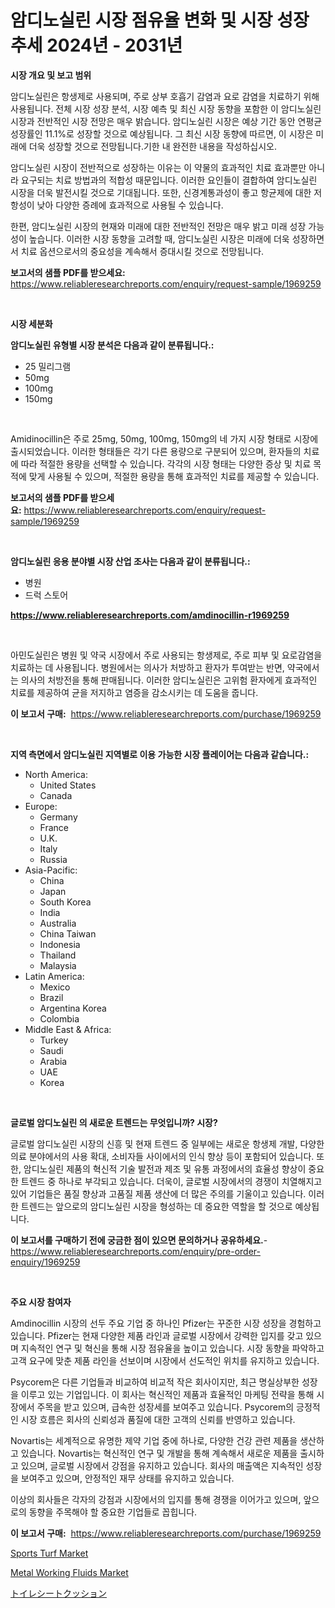 <p><h1>암디노실린 시장 점유율 변화 및 시장 성장 추세 2024년 - 2031년</h1></p><p><strong>시장 개요 및 보고 범위</strong></p>
<p><p>암디노실린은 항생제로 사용되며, 주로 상부 호흡기 감염과 요로 감염을 치료하기 위해 사용됩니다. 전체 시장 성장 분석, 시장 예측 및 최신 시장 동향을 포함한 이 암디노실린 시장과 전반적인 시장 전망은 매우 밝습니다. 암디노실린 시장은 예상 기간 동안 연평균 성장률인 11.1%로 성장할 것으로 예상됩니다. 그 최신 시장 동향에 따르면, 이 시장은 미래에 더욱 성장할 것으로 전망됩니다.기한 내 완전한 내용을 작성하십시오.</p><p>암디노실린 시장이 전반적으로 성장하는 이유는 이 약물의 효과적인 치료 효과뿐만 아니라 요구되는 치료 방법과의 적합성 때문입니다. 이러한 요인들이 결합하여 암디노실린 시장을 더욱 발전시킬 것으로 기대됩니다. 또한, 신경계통과성이 좋고 항균제에 대한 저항성이 낮아 다양한 증례에 효과적으로 사용될 수 있습니다.</p><p>한편, 암디노실린 시장의 현재와 미래에 대한 전반적인 전망은 매우 밝고 미래 성장 가능성이 높습니다. 이러한 시장 동향을 고려할 때, 암디노실린 시장은 미래에 더욱 성장하면서 치료 옵션으로서의 중요성을 계속해서 증대시킬 것으로 전망됩니다.</p></p>
<p><strong>보고서의 샘플 PDF를 받으세요:</strong> <a href="https://www.reliableresearchreports.com/enquiry/request-sample/1969259">https://www.reliableresearchreports.com/enquiry/request-sample/1969259</a></p>
<p>&nbsp;</p>
<p><strong>시장 세분화</strong></p>
<p><strong>암디노실린 유형별 시장 분석은 다음과 같이 분류됩니다.:</strong></p>
<p><ul><li>25 밀리그램</li><li>50mg</li><li>100mg</li><li>150mg</li></ul></p>
<p>&nbsp;</p>
<p><p>Amidinocillin은 주로 25mg, 50mg, 100mg, 150mg의 네 가지 시장 형태로 시장에 출시되었습니다. 이러한 형태들은 각기 다른 용량으로 구분되어 있으며, 환자들의 치료에 따라 적절한 용량을 선택할 수 있습니다. 각각의 시장 형태는 다양한 증상 및 치료 목적에 맞게 사용될 수 있으며, 적절한 용량을 통해 효과적인 치료를 제공할 수 있습니다.</p></p>
<p><strong>보고서의 샘플 PDF를 받으세요:</strong>&nbsp;<a href="https://www.reliableresearchreports.com/enquiry/request-sample/1969259">https://www.reliableresearchreports.com/enquiry/request-sample/1969259</a></p>
<p>&nbsp;</p>
<p><strong> 암디노실린 응용 분야별 시장 산업 조사는 다음과 같이 분류됩니다.:</strong></p>
<p><ul><li>병원</li><li>드럭 스토어</li></ul></p>
<p><strong><a href="https://www.reliableresearchreports.com/amdinocillin-r1969259">https://www.reliableresearchreports.com/amdinocillin-r1969259</a></strong></p>
<p>&nbsp;</p>
<p><p>아민도실린은 병원 및 약국 시장에서 주로 사용되는 항생제로, 주로 피부 및 요로감염을 치료하는 데 사용됩니다. 병원에서는 의사가 처방하고 환자가 투여받는 반면, 약국에서는 의사의 처방전을 통해 판매됩니다. 이러한 암디노실린은 고위험 환자에게 효과적인 치료를 제공하여 균을 저지하고 염증을 감소시키는 데 도움을 줍니다.</p></p>
<p><strong>이 보고서 구매:</strong>&nbsp; <a href="https://www.reliableresearchreports.com/purchase/1969259">https://www.reliableresearchreports.com/purchase/1969259</a></p>
<p>&nbsp;</p>
<p><strong>지역 측면에서 암디노실린 지역별로 이용 가능한 시장 플레이어는 다음과 같습니다.:</strong></p>
<p><ul>
    <li>
        North America:
        <ul>
            <li>United States</li>
            <li>Canada</li>
        </ul>
    </li>
    <li>
        Europe:
        <ul>
            <li>Germany</li>
            <li>France</li>
            <li>U.K.</li>
            <li>Italy</li>
            <li>Russia</li>
        </ul>
    </li>
    <li>
        Asia-Pacific:
        <ul>
            <li>China</li>
            <li>Japan</li>
            <li>South Korea</li>
            <li>India</li>
            <li>Australia</li>
            <li>China Taiwan</li>
            <li>Indonesia</li>
            <li>Thailand</li>
            <li>Malaysia</li>
        </ul>
    </li>
    <li>
        Latin America:
        <ul>
            <li>Mexico</li>
            <li>Brazil</li>
            <li>Argentina Korea</li>
            <li>Colombia</li>
        </ul>
    </li>
    <li>
        Middle East & Africa:
        <ul>
            <li>Turkey</li>
            <li>Saudi</li>
            <li>Arabia</li>
            <li>UAE</li>
            <li>Korea</li>
        </ul>
    </li>
    </ul></p>
<p>&nbsp;</p>
<p><strong>글로벌 암디노실린 의 새로운 트렌드는 무엇입니까? 시장?</strong></p>
<p><p>글로벌 암디노실린 시장의 신흥 및 현재 트렌드 중 일부에는 새로운 항생제 개발, 다양한 의료 분야에서의 사용 확대, 소비자들 사이에서의 인식 향상 등이 포함되어 있습니다. 또한, 암디노실린 제품의 혁신적 기술 발전과 제조 및 유통 과정에서의 효율성 향상이 중요한 트렌드 중 하나로 부각되고 있습니다. 더욱이, 글로벌 시장에서의 경쟁이 치열해지고 있어 기업들은 품질 향상과 고품질 제품 생산에 더 많은 주의를 기울이고 있습니다. 이러한 트렌드는 앞으로의 암디노실린 시장을 형성하는 데 중요한 역할을 할 것으로 예상됩니다.</p></p>
<p><strong>이 보고서를 구매하기 전에 궁금한 점이 있으면 문의하거나 공유하세요.</strong>- <a href="https://www.reliableresearchreports.com/enquiry/pre-order-enquiry/1969259">https://www.reliableresearchreports.com/enquiry/pre-order-enquiry/1969259</a></p>
<p>&nbsp;</p>
<p><strong>주요 시장 참여자</strong></p>
<p><p>Amdinocillin 시장의 선두 주요 기업 중 하나인 Pfizer는 꾸준한 시장 성장을 경험하고 있습니다. Pfizer는 현재 다양한 제품 라인과 글로벌 시장에서 강력한 입지를 갖고 있으며 지속적인 연구 및 혁신을 통해 시장 점유율을 높이고 있습니다. 시장 동향을 파악하고 고객 요구에 맞춘 제품 라인을 선보이며 시장에서 선도적인 위치를 유지하고 있습니다.</p><p>Psycorem은 다른 기업들과 비교하여 비교적 작은 회사이지만, 최근 명실상부한 성장을 이루고 있는 기업입니다. 이 회사는 혁신적인 제품과 효율적인 마케팅 전략을 통해 시장에서 주목을 받고 있으며, 급속한 성장세를 보여주고 있습니다. Psycorem의 긍정적인 시장 흐름은 회사의 신뢰성과 품질에 대한 고객의 신뢰를 반영하고 있습니다.</p><p>Novartis는 세계적으로 유명한 제약 기업 중에 하나로, 다양한 건강 관련 제품을 생산하고 있습니다. Novartis는 혁신적인 연구 및 개발을 통해 계속해서 새로운 제품을 출시하고 있으며, 글로벌 시장에서 강점을 유지하고 있습니다. 회사의 매출액은 지속적인 성장을 보여주고 있으며, 안정적인 재무 상태를 유지하고 있습니다.</p><p>이상의 회사들은 각자의 강점과 시장에서의 입지를 통해 경쟁을 이어가고 있으며, 앞으로의 동향을 주목해야 할 중요한 기업들로 꼽힙니다.</p></p>
<p><strong>이 보고서 구매:</strong>&nbsp;&nbsp;<a href="https://www.reliableresearchreports.com/purchase/1969259">https://www.reliableresearchreports.com/purchase/1969259</a></p>
<p><p><a href="https://www.linkedin.com/pulse/sports-turf-market-analysis-size-global-industry-overview-segmentation-hycqe?trackingId=nbHd6QAT1RZe%2BRLCWiWjqg%3D%3D">Sports Turf Market</a></p><p><a href="https://www.linkedin.com/pulse/metal-working-fluids-market-size-2024-2031-global-industrial-dqxqe?trackingId=R06YGfNsVJbPG%2BcCvQvVjw%3D%3D">Metal Working Fluids Market</a></p><p><a href="https://github.com/zoetazuur/Market-Research-Report-List-1/blob/main/858281721949.md">トイレシートクッション</a></p></p>